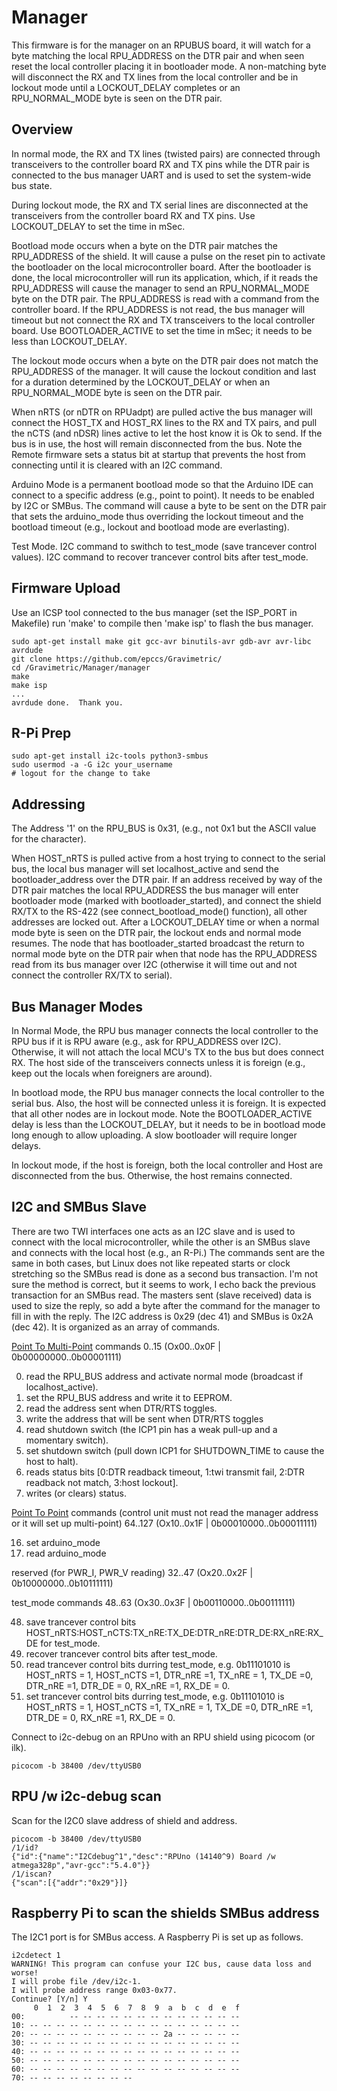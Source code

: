 # Manager

This firmware is for the manager on an RPUBUS board, it will watch for a byte matching the local RPU_ADDRESS on the DTR pair and when seen reset the local controller placing it in bootloader mode. A non-matching byte will disconnect the RX and TX lines from the local controller and be in lockout mode until a LOCKOUT_DELAY completes or an RPU_NORMAL_MODE byte is seen on the DTR pair.

## Overview

In normal mode, the RX and TX lines (twisted pairs) are connected through transceivers to the controller board RX and TX pins while the DTR pair is connected to the bus manager UART and is used to set the system-wide bus state.

During lockout mode, the RX and TX serial lines are disconnected at the transceivers from the controller board RX and TX pins. Use LOCKOUT_DELAY to set the time in mSec.

Bootload mode occurs when a byte on the DTR pair matches the RPU_ADDRESS of the shield. It will cause a pulse on the reset pin to activate the bootloader on the local microcontroller board. After the bootloader is done, the local microcontroller will run its application, which, if it reads the RPU_ADDRESS will cause the manager to send an RPU_NORMAL_MODE byte on the DTR pair. The RPU_ADDRESS is read with a command from the controller board. If the RPU_ADDRESS is not read, the bus manager will timeout but not connect the RX and TX transceivers to the local controller board. Use BOOTLOADER_ACTIVE to set the time in mSec; it needs to be less than LOCKOUT_DELAY.

The lockout mode occurs when a byte on the DTR pair does not match the RPU_ADDRESS of the manager. It will cause the lockout condition and last for a duration determined by the LOCKOUT_DELAY or when an RPU_NORMAL_MODE byte is seen on the DTR pair.

When nRTS (or nDTR on RPUadpt) are pulled active the bus manager will connect the HOST_TX and HOST_RX lines to the RX and TX pairs, and pull the nCTS (and nDSR) lines active to let the host know it is Ok to send. If the bus is in use, the host will remain disconnected from the bus. Note the Remote firmware sets a status bit at startup that prevents the host from connecting until it is cleared with an I2C command.

Arduino Mode is a permanent bootload mode so that the Arduino IDE can connect to a specific address (e.g., point to point). It needs to be enabled by I2C or SMBus. The command will cause a byte to be sent on the DTR pair that sets the arduino_mode thus overriding the lockout timeout and the bootload timeout (e.g., lockout and bootload mode are everlasting).

Test Mode. I2C command to swithch to test_mode (save trancever control values). I2C command to recover trancever control bits after test_mode.


## Firmware Upload

Use an ICSP tool connected to the bus manager (set the ISP_PORT in Makefile) run 'make' to compile then 'make isp' to flash the bus manager.

```
sudo apt-get install make git gcc-avr binutils-avr gdb-avr avr-libc avrdude
git clone https://github.com/epccs/Gravimetric/
cd /Gravimetric/Manager/manager
make
make isp
...
avrdude done.  Thank you.
```

## R-Pi Prep

```
sudo apt-get install i2c-tools python3-smbus
sudo usermod -a -G i2c your_username
# logout for the change to take
```


## Addressing

The Address '1' on the RPU_BUS is 0x31, (e.g., not 0x1 but the ASCII value for the character).

When HOST_nRTS is pulled active from a host trying to connect to the serial bus, the local bus manager will set localhost_active and send the bootloader_address over the DTR pair. If an address received by way of the DTR pair matches the local RPU_ADDRESS the bus manager will enter bootloader mode (marked with bootloader_started), and connect the shield RX/TX to the RS-422 (see connect_bootload_mode() function), all other addresses are locked out. After a LOCKOUT_DELAY time or when a normal mode byte is seen on the DTR pair, the lockout ends and normal mode resumes. The node that has bootloader_started broadcast the return to normal mode byte on the DTR pair when that node has the RPU_ADDRESS read from its bus manager over I2C (otherwise it will time out and not connect the controller RX/TX to serial).


## Bus Manager Modes

In Normal Mode, the RPU bus manager connects the local controller to the RPU bus if it is RPU aware (e.g., ask for RPU_ADDRESS over I2C). Otherwise, it will not attach the local MCU's TX to the bus but does connect RX. The host side of the transceivers connects unless it is foreign (e.g., keep out the locals when foreigners are around).

In bootload mode, the RPU bus manager connects the local controller to the serial bus. Also, the host will be connected unless it is foreign. It is expected that all other nodes are in lockout mode. Note the BOOTLOADER_ACTIVE delay is less than the LOCKOUT_DELAY, but it needs to be in bootload mode long enough to allow uploading. A slow bootloader will require longer delays.

In lockout mode, if the host is foreign, both the local controller and Host are disconnected from the bus. Otherwise, the host remains connected.


## I2C and SMBus Slave

There are two TWI interfaces one acts as an I2C slave and is used to connect with the local microcontroller, while the other is an SMBus slave and connects with the local host (e.g., an R-Pi.) The commands sent are the same in both cases, but Linux does not like repeated starts or clock stretching so the SMBus read is done as a second bus transaction. I'm not sure the method is correct, but it seems to work, I echo back the previous transaction for an SMBus read. The masters sent (slave received) data is used to size the reply, so add a byte after the command for the manager to fill in with the reply. The I2C address is 0x29 (dec 41) and SMBus is 0x2A (dec 42). It is organized as an array of commands. 

[Point To Multi-Point] commands 0..15 (Ox00..0x0F | 0b00000000..0b00001111)

[Point To Multi-Point]: ./PointToMultiPoint.md

0. read the RPU_BUS address and activate normal mode (broadcast if localhost_active).
1. set the RPU_BUS address and write it to EEPROM.
2. read the address sent when DTR/RTS toggles.
3. write the address that will be sent when DTR/RTS toggles
4. read shutdown switch (the ICP1 pin has a weak pull-up and a momentary switch).
5. set shutdown switch (pull down ICP1 for SHUTDOWN_TIME to cause the host to halt).
6. reads status bits [0:DTR readback timeout, 1:twi transmit fail, 2:DTR readback not match, 3:host lockout].
7. writes (or clears) status.

[Point To Point] commands (control unit must not read the manager address or it will set up multi-point) 64..127 (Ox10..0x1F | 0b00010000..0b00011111)

[Point To Point]: ./PointToPoint.md

16. set arduino_mode 
17. read arduino_mode

reserved (for PWR_I, PWR_V reading) 32..47 (Ox20..0x2F | 0b10000000..0b10111111)

test_mode commands 48..63 (Ox30..0x3F | 0b00110000..0b00111111)

48. save trancever control bits HOST_nRTS:HOST_nCTS:TX_nRE:TX_DE:DTR_nRE:DTR_DE:RX_nRE:RX_DE for test_mode.
49. recover trancever control bits after test_mode.
50. read trancever control bits durring test_mode, e.g. 0b11101010 is HOST_nRTS = 1, HOST_nCTS =1, DTR_nRE =1, TX_nRE = 1, TX_DE =0, DTR_nRE =1, DTR_DE = 0, RX_nRE =1, RX_DE = 0.
51. set trancever control bits durring test_mode, e.g. 0b11101010 is HOST_nRTS = 1, HOST_nCTS =1, TX_nRE = 1, TX_DE =0, DTR_nRE =1, DTR_DE = 0, RX_nRE =1, RX_DE = 0.

[Test Mode]: ./TestMode.md


Connect to i2c-debug on an RPUno with an RPU shield using picocom (or ilk). 

``` 
picocom -b 38400 /dev/ttyUSB0
``` 


## RPU /w i2c-debug scan

Scan for the I2C0 slave address of shield and address.

``` 
picocom -b 38400 /dev/ttyUSB0
/1/id?
{"id":{"name":"I2Cdebug^1","desc":"RPUno (14140^9) Board /w atmega328p","avr-gcc":"5.4.0"}}
/1/iscan?
{"scan":[{"addr":"0x29"}]}
```


## Raspberry Pi to scan the shields SMBus address

The I2C1 port is for SMBus access. A Raspberry Pi is set up as follows.

```
i2cdetect 1
WARNING! This program can confuse your I2C bus, cause data loss and worse!
I will probe file /dev/i2c-1.
I will probe address range 0x03-0x77.
Continue? [Y/n] Y
     0  1  2  3  4  5  6  7  8  9  a  b  c  d  e  f
00:          -- -- -- -- -- -- -- -- -- -- -- -- --
10: -- -- -- -- -- -- -- -- -- -- -- -- -- -- -- --
20: -- -- -- -- -- -- -- -- -- -- 2a -- -- -- -- --
30: -- -- -- -- -- -- -- -- -- -- -- -- -- -- -- --
40: -- -- -- -- -- -- -- -- -- -- -- -- -- -- -- --
50: -- -- -- -- -- -- -- -- -- -- -- -- -- -- -- --
60: -- -- -- -- -- -- -- -- -- -- -- -- -- -- -- --
70: -- -- -- -- -- -- -- --
```

